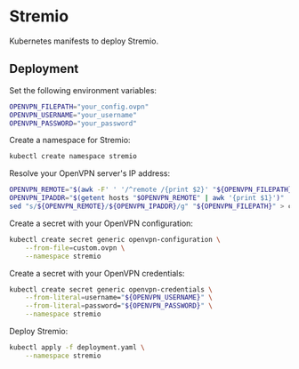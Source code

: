 # Stremio
Kubernetes manifests to deploy Stremio.

## Deployment
Set the following environment variables:
```bash
OPENVPN_FILEPATH="your_config.ovpn"
OPENVPN_USERNAME="your_username"
OPENVPN_PASSWORD="your_password"
```

Create a namespace for Stremio:
```bash
kubectl create namespace stremio
```

Resolve your OpenVPN server's IP address:
```bash
OPENVPN_REMOTE="$(awk -F' ' '/^remote /{print $2}' "${OPENVPN_FILEPATH}")"
OPENVPN_IPADDR="$(getent hosts "$OPENVPN_REMOTE" | awk '{print $1}')"
sed "s/${OPENVPN_REMOTE}/${OPENVPN_IPADDR}/g" "${OPENVPN_FILEPATH}" > custom.ovpn
```

Create a secret with your OpenVPN configuration:
```bash
kubectl create secret generic openvpn-configuration \
    --from-file=custom.ovpn \
    --namespace stremio
```

Create a secret with your OpenVPN credentials:
```bash
kubectl create secret generic openvpn-credentials \
    --from-literal=username="${OPENVPN_USERNAME}" \
    --from-literal=password="${OPENVPN_PASSWORD}" \
    --namespace stremio
```

Deploy Stremio:
```bash
kubectl apply -f deployment.yaml \
    --namespace stremio
```